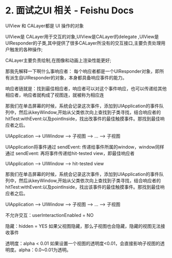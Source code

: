 # ‌‌⁢﻿​﻿⁣‬⁢​‍​​‌⁣‬⁢‌​⁡‌⁢﻿‌﻿⁡⁤⁣⁣⁤﻿﻿﻿﻿‍‍​⁣‬⁤﻿⁣⁤⁤⁤‌‬﻿2. 面试之UI 相关 - Feishu Docs
UIView 和 CALayer都是 UI 操作的对象​

UIView是 CALayer用于交互的对象,UIView是CALayer的delegate ,UIView是UIResponder的子类,其中提供了很多CALayer所没有的交互接口,主要负责处理用户触发的各种操作;​

CALayer主要负责绘制,在图像和动画上渲染性能更好;​

那我先解释一下啊什么事响应者： 每个响应者都是一个UIResponder对象，即所有派生自UIResponder的对象，本身都具备响应事件的能力。​

响应者链就是：找到最佳相应者，响应者可以对这个事件响应，也可以传递给其他相应者，响应者就构成了视图连，就被称为相应连​

那我们在单击屏幕的时候，系统会记录这次事件，添加到UIApplication的事件队列中，然后从keyWindow,开始从父类依次向上查找到子类寻找，结合响应者的hitTest:withEvent:以及pointInside，找出改事件的最佳触摸事件。那找到最佳响应者之后。​

UIApplication ——> UIWindow ——> 子视图 ——> ... ——> 子视图​

UIApplication将事件通过 sendEvent: 传递给事件所属的window，window同样通过 sendEvent: 再将事件传递给hit-tested view，即最佳响应者​

UIApplication ——> UIWindow ——> hit-tested view​

那我们在单击屏幕的时候，系统会记录这次事件，添加到UIApplication的事件队列中，然后从keyWindow,开始从父类依次向上查找到子类寻找，结合响应者的hitTest:withEvent:以及pointInside，找出该事件的最佳触摸事件。那找到最佳响应者之后。​

UIApplication ——> UIWindow ——> 子视图 ——> ... ——> 子视图 ​

不允许交互：userInteractionEnabled = NO​

隐藏：hidden = YES 如果父视图隐藏，那么子视图也会隐藏，隐藏的视图无法接收事件​

透明度：alpha < 0.01 如果设置一个视图的透明度<0.01，会直接影响子视图的透明度。alpha：0.0~0.01为透明。​